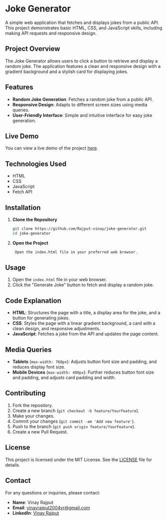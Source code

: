 # Joke Generator

A simple web application that fetches and displays jokes from a public API. This project demonstrates basic HTML, CSS, and JavaScript skills, including making API requests and responsive design.

## Project Overview

The Joke Generator allows users to click a button to retrieve and display a random joke. The application features a clean and responsive design with a gradient background and a stylish card for displaying jokes.

## Features

- **Random Joke Generation**: Fetches a random joke from a public API.
- **Responsive Design**: Adapts to different screen sizes using media queries.
- **User-Friendly Interface**: Simple and intuitive interface for easy joke generation.

## Live Demo

You can view a live demo of the project [here](https://clinquant-fudge-871a5a.netlify.app/).
## Technologies Used

- HTML
- CSS
- JavaScript
- Fetch API

## Installation

1. **Clone the Repository**

   ```bash
   git clone https://github.com/Rajput-vinay/joke-generator.git
   cd joke-generator

2. **Open the Project**

   ```bash
    Open the index.html file in your preferred web browser.

## Usage

1. Open the `index.html` file in your web browser.
2. Click the "Generate Joke" button to fetch and display a random joke.

## Code Explanation

- **HTML**: Structures the page with a title, a display area for the joke, and a button for generating jokes.
- **CSS**: Styles the page with a linear gradient background, a card with a clean design, and responsive adjustments.
- **JavaScript**: Fetches a joke from the API and updates the page content.

## Media Queries

- **Tablets** (`max-width: 768px`): Adjusts button font size and padding, and reduces display font size.
- **Mobile Devices** (`max-width: 480px`): Further reduces button font size and padding, and adjusts card padding and width.

## Contributing

1. Fork the repository.
2. Create a new branch (`git checkout -b feature/YourFeature`).
3. Make your changes.
4. Commit your changes (`git commit -am 'Add new feature'`).
5. Push to the branch (`git push origin feature/YourFeature`).
6. Create a new Pull Request.

## License

This project is licensed under the MIT License. See the [LICENSE](LICENSE) file for details.

## Contact

For any questions or inquiries, please contact:

- **Name**: Vinay Rajput
- **Email**: vinayrajput2004vr@gmail.com
- **LinkedIn**: [Vinay Rajput](https://www.linkedin.com/in/vinay-rajput-984668227/)
